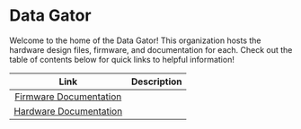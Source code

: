 # Data Gator

Welcome to the home of the Data Gator! This organization hosts the hardware design files, firmware, and documentation for each. Check out the table of contents below for quick links
to helpful information!

| Link | Description |
| :---: | :---: | 
| [Firmware Documentation](https://data-gator.github.io/) | 
| [Hardware Documentation](https://data-gator.github.io/Hardware)|
